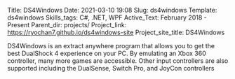 Title: DS4Windows
Date: 2021-03-10 19:08
Slug: ds4windows
Template: ds4windows
Skills_tags: C#, .NET, WPF
Active_Text: February 2018 - Present
Parent_dir: projects/
Project_link: https://ryochan7.github.io/ds4windows-site
Project_site_title: DS4Windows


DS4Windows is an extract anywhere program that allows you to get the best DualShock
4 experience on your PC. By emulating an Xbox 360 controller, many more games are
accessible. Other input controllers are also supported including the DualSense,
Switch Pro, and JoyCon controllers

